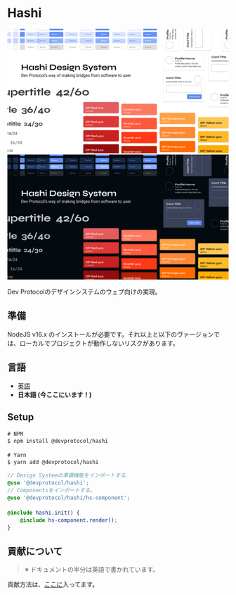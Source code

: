 # Hashi
![Hashi Cover Light Mode](https://raw.githubusercontent.com/dev-protocol/hashi/main/media/hashi-cover.png?sanitize=true#gh-light-mode-only)
![Hashi Cover Dark Mode](https://raw.githubusercontent.com/dev-protocol/hashi/main/media/hashi-cover--dark.png?sanitize=true#gh-dark-mode-only)

Dev Protocolのデザインシステムのウェブ向けの実現。

## 準備
NodeJS v16.x のインストールが必要です。それ以上と以下のヴァージョンでは、ローカルでプロジェクトが動作しないリスクがあります。

## 言語
- [英語](README.md)
- **日本語 (今ここにいます！)**

## Setup
```shell
# NPM
$ npm install @devprotocol/hashi

# Yarn
$ yarn add @devprotocol/hashi
```
```scss
// Design Systemの準備機能をインポートする.
@use '@devprotocol/hashi';
// Componentsをインポートする。
@use '@devprotocol/hashi/hs-component';

@include hashi.init() {
    @include hs-component.render();
}
```

## 貢献について
> ※ ドキュメントの半分は英語で書かれています。

貢献方法は、[ここに](.github/CONTRIBUTING_JP.md)入ってます。